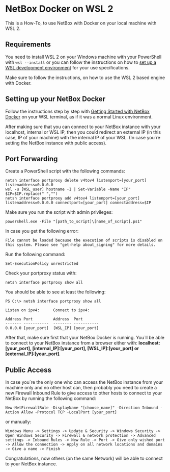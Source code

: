 # NetBox Docker on WSL 2

This is a How-To, to use NetBox with Docker on your local machine with WSL 2.

## Requirements 

You need to install WSL 2 on your Windows machine with your PowerShell with `wsl --install` or you can follow the instructions on how to  [set up a WSL development environment](https://learn.microsoft.com/en-us/windows/wsl/setup/environment?source=recommendations) for your use specifications.

Make sure to follow the instructions, on how to use the WSL 2 based engine with Docker.

## Setting up your NetBox Docker

Follow the instructions step by step with [Getting Started with NetBox Docker](https://github.com/netbox-community/netbox-docker/wiki/Getting-Started) on your WSL terminal, as if it was a normal Linux environment.

After making sure that you can connect to your NetBox instance with your localhost, internal or WSL IP, then you could redirect an external IP (in this case, IP of your machine) with the internal IP of your WSL. (In case you´re setting the NetBox instance with public access).

## Port Forwarding

Create a PowerShell script with the following commands:

    netsh interface portproxy delete v4tov4 listenport=[your_port] listenaddress=0.0.0.0
    wsl -u [WSL_user] hostname -I | Set-Variable -Name "IP"
    $IP=$IP.replace(" ","")
    netsh interface portproxy add v4tov4 listenport=[your_port] listenaddress=0.0.0.0 connectport=[your_port] connectaddress=$IP
    
Make sure you run the script with admin privileges:

    powershell.exe -File "[path_to_script]\[name_of_script].ps1"

In case you get the following error:

    File cannot be loaded because the execution of scripts is disabled on this system. Please see "get-help about_signing" for more details.

  Run the following command:

    Set-ExecutionPolicy unrestricted
    
Check your portproxy status with:

    netsh interface portproxy show all
   
You should be able to see at least the following:

    PS C:\> netsh interface portproxy show all
    
    Listen on ipv4:      Connect to ipv4:
    
    Address Port         Address  Port
    ------- -----------  -------- -----------
    0.0.0.0 [your_port]  [WSL_IP] [your_port]

After that, make sure first that your NetBox Docker is running. You´ll be able to connect to your NetBox instance from a browser either with: **localhost:[your_port], [internal_IP]:[your_port], [WSL_IP]:[your_port] or [external_IP]:[your_port]**.

## Public Access
In case you´re the only one who can access the NetBox instance from your machine only and no other host can, then probably you need to create a new Firewall Inbound Rule to give access to other hosts to connect to your NetBox by running the following command:

    New-NetFirewallRule -DisplayName "[choose_name]" -Direction Inbound -Action Allow -Protocol TCP -LocalPort [your_port]
    
or manually: 

`Windows Menu -> Settings -> Update & Security -> Windows Security -> Open Windows Security -> Firewall & network protection -> Advanced settings -> Inbound Rules -> New Rule -> Port -> Give only wished port -> Allow the connection -> Apply on all network locations and domains -> Give a name -> Finish`

Congratulations, now others (on the same Network) will be able to connect to your NetBox instance.
